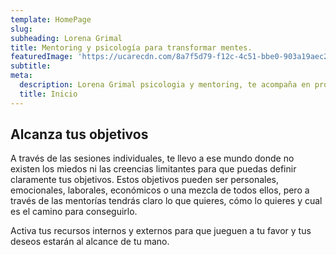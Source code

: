 ```yaml
---
template: HomePage
slug: 
subheading: Lorena Grimal
title: Mentoring y psicología para transformar mentes.
featuredImage: 'https://ucarecdn.com/8a7f5d79-f12c-4c51-bbe0-903a19aec28d/'
subtitle: 
meta:
  description: Lorena Grimal psicologia y mentoring, te acompaña en procesos de transformación a través de sesiones individuales, sesiones grupales, sesiones online para que alcances tu bienestar emocional con una metodología de mentoría estratégica basada en la terapia breve estratégica.
  title: Inicio
---
```


## Alcanza tus objetivos

  A través de las sesiones individuales, te llevo a ese mundo donde no existen los miedos ni las creencias limitantes para que puedas definir claramente tus objetivos.
  Estos objetivos pueden ser personales, emocionales, laborales, económicos o una mezcla de todos ellos, pero a través de las mentorías tendrás claro lo que quieres, cómo lo quieres y cual es el camino para conseguirlo.
  
  Activa tus recursos internos y externos para que jueguen a tu favor y tus deseos estarán al alcance de tu mano.


